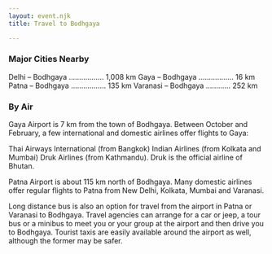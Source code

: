 ```yaml
---
layout: event.njk
title: Travel to Bodhgaya

---
```


### Major Cities Nearby 

Delhi – Bodhgaya ................. 1,008 km
Gaya – Bodhgaya ................. 16 km
Patna – Bodhgaya ................. 135 km
Varanasi – Bodhgaya ............ 252 km

### By Air

Gaya Airport is 7 km from the town of Bodhgaya. Between October and February, a few international and domestic airlines offer flights to Gaya:

Thai Airways International (from Bangkok)
Indian Airlines (from Kolkata and Mumbai)
Druk Airlines (from Kathmandu). Druk is the official airline of Bhutan.

Patna Airport is about 115 km north of Bodhgaya. Many domestic airlines offer regular flights to Patna from New Delhi, Kolkata, Mumbai and Varanasi.

Long distance bus is also an option for travel from the airport in Patna or Varanasi to Bodhgaya. Travel agencies can arrange for a car or jeep, a tour bus or a minibus to meet you or your group at the airport and then drive you to Bodhgaya. Tourist taxis are easily available around the airport as well, although the former may be safer.

